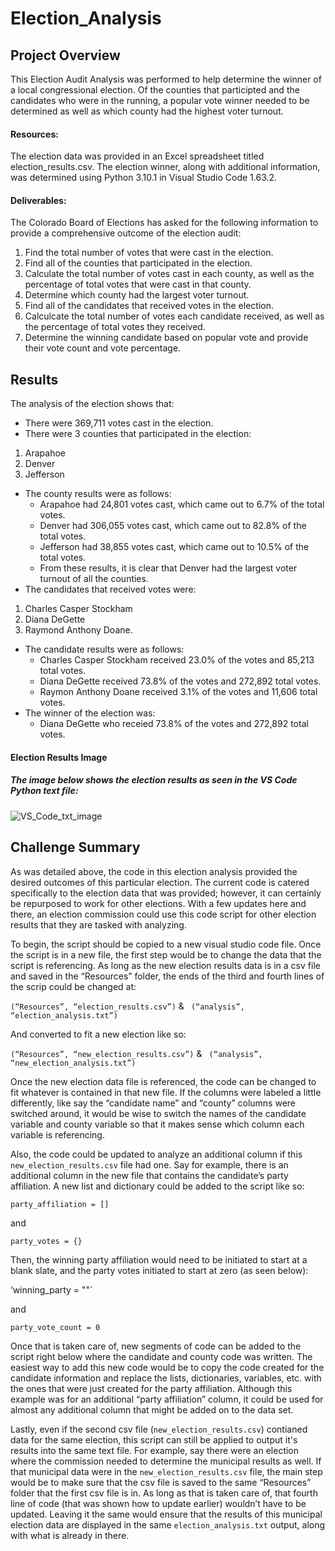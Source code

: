 # Election_Analysis

## Project Overview
This Election Audit Analysis was performed to help determine the winner of a local congressional election. Of the counties that participted and the candidates who were in the running, a popular vote winner needed to be determined as well as which county had the highest voter turnout.

#### Resources:
The election data was provided in an Excel spreadsheet titled election_results.csv. The election winner, along with additional information, was determined using Python 3.10.1 in Visual Studio Code 1.63.2. 

#### Deliverables:
The Colorado Board of Elections has asked for the following information to provide a comprehensive outcome of the election audit:

1. Find the total number of votes that were cast in the election.
2. Find all of the counties that participated in the election.
3. Calculate the total number of votes cast in each county, as well as the percentage of total votes that were cast in that county.
4. Determine which county had the largest voter turnout.
5. Find all of the candidates that received votes in the election.
6. Calculcate the total number of votes each candidate received, as well as the percentage of total votes they received.
7. Determine the winning candidate based on popular vote and provide their vote count and vote percentage.

## Results
The analysis of the election shows that:
- There were 369,711 votes cast in the election.
- There were 3 counties that participated in the election: 
1. Arapahoe
2. Denver
3. Jefferson
- The county results were as follows:
    - Arapahoe had 24,801 votes cast, which came out to 6.7% of the total votes.
    - Denver had 306,055 votes cast, which came out to 82.8% of the total votes.
    - Jefferson had 38,855 votes cast, which came out to 10.5% of the total votes.
    - From these results, it is clear that Denver had the largest voter turnout of all the counties.
- The candidates that received votes were: 
1. Charles Casper Stockham
2. Diana DeGette
3. Raymond Anthony Doane.
- The candidate results were as follows:
    - Charles Casper Stockham received 23.0% of the votes and 85,213 total votes.
    - Diana DeGette received 73.8% of the votes and 272,892 total votes.
    - Raymon Anthony Doane received 3.1% of the votes and 11,606 total votes.
- The winner of the election was:
    - Diana DeGette who receied 73.8% of the votes and 272,892 total votes.

#### Election Results Image

##### The image below shows the election results as seen in the VS Code Python text file:

![VS_Code_txt_image](https://user-images.githubusercontent.com/94764735/148705273-70c9f3d0-a76f-45a2-87f4-b0f90619f612.png)


## Challenge Summary
As was detailed above, the code in this election analysis provided the desired outcomes of this particular election. The current code is catered specifically to the election data that was provided; however, it can certainly be repurposed to work for other elections. With a few updates here and there, an election commission could use this code script for other election results that they are tasked with analyzing.

To begin, the script should be copied to a new visual studio code file. Once the script is in a new file, the first step would be to change the data that the script is referencing. As long as the new election results data is in a csv file and saved in the “Resources” folder, the ends of the third and fourth lines of the scrip could be changed at:

`(“Resources”, “election_results.csv”)` & ` (“analysis”, “election_analysis.txt”)`

And converted to fit a new election like so:

`(“Resources”, “new_election_results.csv”)` & ` (“analysis”, “new_election_analysis.txt”)`

Once the new election data file is referenced, the code can be changed to fit whatever is contained in that new file. If the columns were labeled a little differently, like say the “candidate name” and “county” columns were switched around, it would be wise to switch the names of the candidate variable and county variable so that it makes sense which column each variable is referencing.

Also, the code could be updated to analyze an additional column if this `new_election_results.csv` file had one. Say for example, there is an additional column in the new file that contains the candidate’s party affiliation. A new list and dictionary could be added to the script like so:

`party_affiliation = []`

and 

`party_votes = {}`

Then, the winning party affiliation would need to be initiated to start at a blank slate, and the party votes initiated to start at zero (as seen below):

‘winning_party = ""` 

and 

`party_vote_count = 0`


Once that is taken care of, new segments of code can be added to the script right below where the candidate and county code was written. The easiest way to add this new code would be to copy the code created for the candidate information and replace the lists, dictionaries, variables, etc. with the ones that were just created for the party affiliation. Although this example was for an additional “party affiliation” column, it could be used for almost any additional column that might be added on to the data set.

Lastly, even if the second csv file (`new_election_results.csv`) contianed data for the same election, this script can still be applied to output it's results into the same text file. For example, say there were an election where the commission needed to determine the municipal results as well. If that municipal data were in the `new_election_results.csv` file, the main step would be to make sure that the csv file is saved to the same “Resources” folder that the first csv file is in. As long as that is taken care of, that fourth line of code (that was shown how to update earlier) wouldn’t have to be updated. Leaving it the same would ensure that the results of this municipal election data are displayed in the same `election_analysis.txt` output, along with what is already in there.

